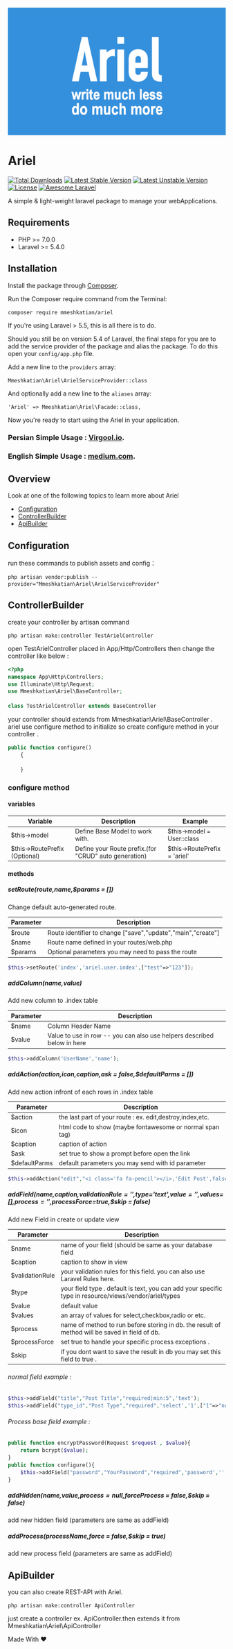 <p align="center">
	<img src="https://github.com/mmeshkatian/Ariel/blob/master/logo.png" alt="Ariel Laravel"/>
	</p>
	
# Ariel
	
[![Total Downloads](https://poser.pugx.org/mmeshkatian/ariel/downloads.png)](https://packagist.org/packages/mmeshkatian/ariel)
[![Latest Stable Version](https://poser.pugx.org/mmeshkatian/ariel/v/stable)](https://packagist.org/packages/mmeshkatian/ariel)
[![Latest Unstable Version](https://poser.pugx.org/mmeshkatian/ariel/v/unstable)](https://packagist.org/packages/mmeshkatian/ariel)
[![License](https://poser.pugx.org/mmeshkatian/ariel/license)](https://packagist.org/packages/mmeshkatian/ariel)
[![Awesome Laravel](https://img.shields.io/badge/Awesome-Laravel-brightgreen.svg)](https://github.com/mmeshkatian/ariel)


A simple & light-weight laravel package to manage your webApplications.
## Requirements

- PHP >= 7.0.0
- Laravel >= 5.4.0
 
## Installation

Install the package through [Composer](http://getcomposer.org/). 

Run the Composer require command from the Terminal:

    composer require mmeshkatian/ariel
    
If you're using Laravel > 5.5, this is all there is to do. 

Should you still be on version 5.4 of Laravel, the final steps for you are to add the service provider of the package and alias the package. To do this open your `config/app.php` file.

Add a new line to the `providers` array:

	Mmeshkatian\Ariel\ArielServiceProvider::class

And optionally add a new line to the `aliases` array:

	'Ariel' => Mmeshkatian\Ariel\Facade::class,

Now you're ready to start using the Ariel in your application.
### Persian Simple Usage : [Virgool.io](https://virgool.io/@mmeshkatian/%D8%AA%D9%88%D8%B3%D8%B9%D9%87-%D9%BE%D9%86%D9%84-%D9%85%D8%AF%DB%8C%D8%B1%DB%8C%D8%AA-%D8%A8%D8%A7-laravel-%D9%88-%D9%BE%DA%A9%DB%8C%D8%AC-ariel-j4yubj1qcmbt). 
### English Simple Usage : [medium.com](https://virgool.io/@mmeshkatian/%D8%AA%D9%88%D8%B3%D8%B9%D9%87-%D9%BE%D9%86%D9%84-%D9%85%D8%AF%DB%8C%D8%B1%DB%8C%D8%AA-%D8%A8%D8%A7-laravel-%D9%88-%D9%BE%DA%A9%DB%8C%D8%AC-ariel-j4yubj1qcmbt). 

## Overview
Look at one of the following topics to learn more about Ariel

* [Configuration](#configuration)
* [ControllerBuilder](#ControllerBuilder)
* [ApiBuilder](#ApiBuilder)

## Configuration
run these commands to publish assets and config：

    php artisan vendor:publish --provider="Mmeshkatian\Ariel\ArielServiceProvider"


## ControllerBuilder
create your controller by artisan command

	php artisan make:controller TestArielController

open TestArielController placed in App/Http/Controllers then change the controller like below :
```php
<?php
namespace App\Http\Controllers;
use Illuminate\Http\Request;
use Mmeshkatian\Ariel\BaseController;

class TestArielController extends BaseController
```
your controller should extends from Mmeshkatian\Ariel\BaseController .
ariel use configure method to initialize so create configure method in your controller .

```php
public function configure()
    {
    
    }
```

### configure method
#### variables

| Variable                          | Description                              | Example                          |
| ----------------------------------| ---------------------------------------- | -------------------------------- |
| $this->model                      | Define Base Model to work with.          | $this->model = User::class |
| $this->RoutePrefix     (Optional) | Define your Route prefix.(for "CRUD" auto generation)        | $this->RoutePrefix = 'ariel' |

#### methods
##### setRoute($route,$name,$params = [])
Change default auto-generated route.

| Parameter   | Description                                                    |
|-------------|----------------------------------------------------------------|
| $route      | Route identifier to change ["save","update","main","create"]   |
| $name       | Route name defined in your routes/web.php                      |
| $params     | Optional parameters you may need to pass the route             |


```php
$this->setRoute('index','ariel.user.index',["test"=>"123"]);
```
##### addColumn($name,$value)
Add new column to .index table

| Parameter   | Description                                                              |
|-------------|--------------------------------------------------------------------------|
| $name       | Column Header Name                                                       |
| $value      | Value to use in row -- you can also use helpers described below in here  |

```php
$this->addColumn('UserName','name');
```
##### addAction($action,$icon,$caption,$ask = false,$defaultParms = [])
Add new action infront of each rows in .index table

| Parameter       | Description                                                              |
|-----------------|--------------------------------------------------------------------------|
| $action         | the last part of your route : ex. edit,destroy,index,etc. |
| $icon           | html code to show (maybe fontawesome or normal span tag) |
| $caption        | caption of action |
| $ask            | set true to show a prompt before open the link |
| $defaultParms   | default parameters you may send with id parameter |


```php
$this->addAction("edit","<i class='fa fa-pencil'></i>,'Edit Post',false,["myparm"=>"1"])
```
##### addField($name,$caption,$validationRule='',$type='text',$value = '',$values=[],$process='',$processForce=true,$skip = false)
Add new Field in create or update view 

| Parameter       | Description                                                              |
|-----------------|--------------------------------------------------------------------------|
| $name         | name of your field (should be same as your database field |
| $caption           | caption to show in view |
| $validationRule        | your validation rules for this field. you can also use Laravel Rules here. |
| $type            | your field type . default is text, you can add your specific type in resource/views/vendor/ariel/types  |
| $value   | default value |
| $values   | an array of values for select,checkbox,radio or etc. |
| $process   | name of method to run before storing in db. the result of method will be saved in field of db.|
| $processForce   | set true to handle your specific process exceptions .|
| $skip   | if you dont want to save the result in db you may set this field to true .|

###### normal field example : 

```php
$this->addField("title","Post Title","required|min:5",'text');
$this->addField("type_id","Post Type","required",'select','1',["1"=>"normal","2"=>"special"]);
```
###### Process base field example : 
```php
public function encryptPassword(Request $request , $value){
	return bcrypt($value);
}
public function configure(){
	$this->addField("password","YourPassword","required",'password','',[],'encryptPassword');
}
```
##### addHidden($name,$value,$process = null,$forceProcess = false,$skip = false)
add new hidden field (parameters are same as addField)
##### addProcess($processName,$force = false,$skip = true)
add new process field (parameters are same as addField)

## ApiBuilder
you can also create REST-API with Ariel.
	
	php artisan make:controller ApiController
	
just create a controller ex. ApiController.then extends it from Mmeshkatian\Ariel\ApiController

Made With ❤️
